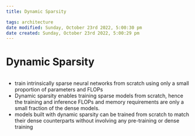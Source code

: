 ```yaml
---
title: Dynamic Sparsity

tags: architecture 
date modified: Sunday, October 23rd 2022, 5:00:30 pm
date created: Sunday, October 23rd 2022, 5:00:29 pm
---
```


# Dynamic Sparsity
```toc
```

- train intrinsically sparse neural networks from scratch using only a small proportion of parameters and FLOPs
- Dynamic sparsity enables training sparse models from scratch, hence the training and inference FLOPs and memory requirements are only a small fraction of the dense models.
- models built with dynamic sparsity can be trained from scratch to match their dense counterparts without involving any pre-training or dense training

